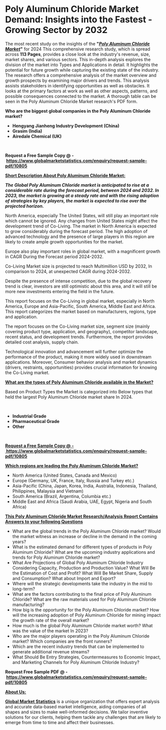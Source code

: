 <h1>Poly Aluminum Chloride Market Demand: Insights into the Fastest - Growing Sector by 2032</h1>
<p>The most recent study on the insights of the <strong>"</strong><a href="https://www.globalmarketstatistics.com/market-reports/poly-aluminum-chloride-market-10805"><strong><em>Poly Aluminum Chloride Market</em></strong></a><strong>"</strong>&nbsp;for 2024 This comprehensive research study, which is spread across <strong>113 Pages</strong>, provides a close look at the industry's revenue, size, market shares, and various sectors. This in-depth analysis explores the division of the market into Types and Applications in detail. It highlights the potential for future growth while capturing the existing state of the industry. The research offers a comprehensive analysis of the market overview and growth prospects by examining major drivers and trends. This analysis assists stakeholders in identifying opportunities as well as obstacles. It looks at the primary factors at work as well as other aspects, patterns, and possible consequences connected to the market. A thorough table can be seen in the Poly Aluminum Chloride Market research's PDF form.</p>
<p><strong>Who are the biggest global companies in the Poly Aluminum Chloride market?<br /></strong></p>
<ul>
<li><strong>Hengyang Jianheng Industry Development (China)</strong></li>
<li><strong>Grasim (India)</strong></li>
<li><strong>Airedale Chemical (UK)</strong></li>
</ul>
<p>&nbsp;</p>
<p><strong>Request a Free Sample Copy @ -&nbsp;</strong><a href="https://www.globalmarketstatistics.com/enquiry/request-sample-pdf/10805"><strong>https://www.globalmarketstatistics.com/enquiry/request-sample-pdf/10805</strong></a></p>
<p><strong><u>Short Description About Poly Aluminum Chloride Market:</u></strong></p>
<p><strong><em>The Global Poly Aluminum Chloride market is anticipated to rise at a considerable rate during the forecast period, between 2024 and 2032. In 2023, the market is growing at a steady rate and with the rising adoption of strategies by key players, the market is expected to rise over the projected horizon.</em></strong></p>
<p>North America, especially The United States, will still play an important role which cannot be ignored. Any changes from United States might affect the development trend of Co-Living. The market in North America is expected to grow considerably during the forecast period. The high adoption of advanced technology and the presence of large players in this region are likely to create ample growth opportunities for the market.</p>
<p>Europe also play important roles in global market, with a magnificent growth in CAGR During the Forecast period 2024-2032.</p>
<p>Co-Living Market size is projected to reach Multimillion USD by 2032, In comparison to 2024, at unexpected CAGR during 2024-2032.</p>
<p>Despite the presence of intense competition, due to the global recovery trend is clear, investors are still optimistic about this area, and it will still be more new investments entering the field in the future.</p>
<p>This report focuses on the Co-Living in global market, especially in North America, Europe and Asia-Pacific, South America, Middle East and Africa. This report categorizes the market based on manufacturers, regions, type and application.</p>
<p>The report focuses on the Co-Living market size, segment size (mainly covering product type, application, and geography), competitor landscape, recent status, and development trends. Furthermore, the report provides detailed cost analysis, supply chain.</p>
<p>Technological innovation and advancement will further optimize the performance of the product, making it more widely used in downstream applications. Moreover, Consumer behavior analysis and market dynamics (drivers, restraints, opportunities) provides crucial information for knowing the Co-Living market.</p>
<p><strong><u>What are the types of Poly Aluminum Chloride available in the Market?</u></strong></p>
<p>Based on Product Types the Market is categorized into Below types that held the largest Poly Aluminum Chloride market share In 2024.</p>
<p>&nbsp;</p>
<ul>
<li><strong>Industrial Grade</strong></li>
<li><strong>Pharmaceutical Grade</strong></li>
<li><strong>Other</strong></li>
</ul>
<p>&nbsp;</p>
<p><strong><u>Request a Free Sample Copy @ -&nbsp;</u></strong><a href="https://www.globalmarketstatistics.com/enquiry/request-sample-pdf/10805"><strong>https://www.globalmarketstatistics.com/enquiry/request-sample-pdf/10805</strong></a></p>
<p><strong><u>Which regions are leading the Poly Aluminum Chloride Market?</u></strong></p>
<ul>
<li>North America (United States, Canada and Mexico)</li>
<li>Europe (Germany, UK, France, Italy, Russia and Turkey etc.)</li>
<li>Asia-Pacific (China, Japan, Korea, India, Australia, Indonesia, Thailand, Philippines, Malaysia and Vietnam)</li>
<li>South America (Brazil, Argentina, Columbia etc.)</li>
<li>Middle East and Africa (Saudi Arabia, UAE, Egypt, Nigeria and South Africa)</li>
</ul>
<p><strong><u>This Poly Aluminum Chloride Market Research/Analysis Report Contains Answers to your following Questions</u></strong></p>
<ul>
<li>What are the global trends in the Poly Aluminum Chloride market? Would the market witness an increase or decline in the demand in the coming years?</li>
<li>What is the estimated demand for different types of products in Poly Aluminum Chloride? What are the upcoming industry applications and trends for Poly Aluminum Chloride market?</li>
<li>What Are Projections of Global Poly Aluminum Chloride Industry Considering Capacity, Production and Production Value? What Will Be the Estimation of Cost and Profit? What Will Be Market Share, Supply and Consumption? What about Import and Export?</li>
<li>Where will the strategic developments take the industry in the mid to long-term?</li>
<li>What are the factors contributing to the final price of Poly Aluminum Chloride? What are the raw materials used for Poly Aluminum Chloride manufacturing?</li>
<li>How big is the opportunity for the Poly Aluminum Chloride market? How will the increasing adoption of Poly Aluminum Chloride for mining impact the growth rate of the overall market?</li>
<li>How much is the global Poly Aluminum Chloride market worth? What was the value of the market In 2023?</li>
<li>Who are the major players operating in the Poly Aluminum Chloride market? Which companies are the front runners?</li>
<li>Which are the recent industry trends that can be implemented to generate additional revenue streams?</li>
<li>What Should Be Entry Strategies, Countermeasures to Economic Impact, and Marketing Channels for Poly Aluminum Chloride Industry?</li>
</ul>
<p><strong>Request Free Sample PDF @ -&nbsp;</strong><a href="https://www.globalmarketstatistics.com/enquiry/request-sample-pdf/10805"><strong>https://www.globalmarketstatistics.com/enquiry/request-sample-pdf/10805</strong></a></p>
<p><strong><u>About Us:</u></strong></p>
<p><a href="https://www.globalmarketstatistics.com/enquiry/request-sample-pdf/10805"><strong>Global Market Statistics</strong></a>&nbsp;is a unique organization that offers expert analysis and accurate data-based market intelligence, aiding companies of all shapes and sizes to make well-informed decisions. We tailor inventive solutions for our clients, helping them tackle any challenges that are likely to emerge from time to time and affect their businesses.</p>